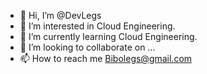 - 👋 Hi, I’m @DevLegs
- 👀 I’m interested in Cloud Engineering.
- 🌱 I’m currently learning Cloud Engineering.
- 💞️ I’m looking to collaborate on ...
- 📫 How to reach me Bibolegs@gmail.com

<!---
DevLegs/DevLegs is a ✨ special ✨ repository because its `README.md` (this file) appears on your GitHub profile.
You can click the Preview link to take a look at your changes.
--->
